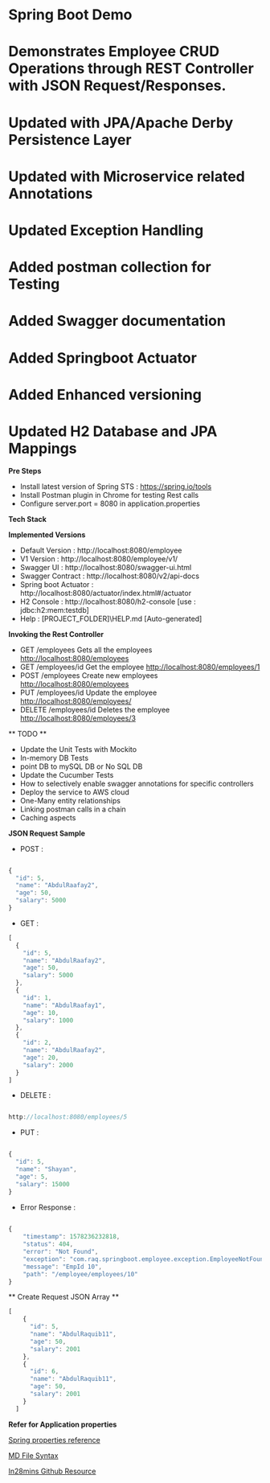 
# Spring Boot Demo
 
# Demonstrates Employee CRUD Operations through REST Controller with JSON Request/Responses.
# Updated with JPA/Apache Derby Persistence Layer
# Updated with Microservice related Annotations
# Updated Exception Handling
# Added postman collection for Testing
# Added Swagger documentation
# Added Springboot Actuator
# Added Enhanced versioning
# Updated H2 Database and JPA Mappings




**Pre Steps**
* Install latest version of Spring STS : https://spring.io/tools
* Install Postman plugin in Chrome for testing Rest calls
* Configure server.port = 8080 in application.properties

**Tech Stack**

**Implemented Versions**
*  Default Version		:   http://localhost:8080/employee
*  V1 Version     		:   http://localhost:8080/employee/v1/
*  Swagger UI	  		:	http://localhost:8080/swagger-ui.html
*  Swagger Contract		:	http://localhost:8080/v2/api-docs
*  Spring boot Actuator	:	http://localhost:8080/actuator/index.html#/actuator
*  H2 Console			: 	http://localhost:8080/h2-console [use : jdbc:h2:mem:testdb]
*  Help 				:   [PROJECT_FOLDER]\HELP.md [Auto-generated]


**Invoking the Rest Controller**
* GET   		/employees 			Gets all the employees   [http://localhost:8080/employees](http://localhost:8080/employee/employees)
* GET    		/employees/id		Get the employee		 [http://localhost:8080/employees/1](http://localhost:8080/employee/employees/1)
* POST   		/employees			Create new employees	 [http://localhost:8080/employees](http://localhost:8080/employee/employees)
* PUT   		/employees/id		Update the employee		 [http://localhost:8080/employees/](http://localhost:8080/employee/employees/)
* DELETE		/employees/id		Deletes the employee	 [http://localhost:8080/employees/3](http://localhost:8080/employee/employees/3)

** TODO **
* Update the Unit Tests with Mockito
* In-memory DB Tests
* point DB to mySQL DB or No SQL DB
* Update the Cucumber Tests
* How to selectively enable swagger annotations for specific controllers
* Deploy the service to AWS cloud 
* One-Many entity relationships
* Linking postman calls in a chain
* Caching aspects



**JSON Request Sample**
* POST :  

```javascript 

{
  "id": 5,
  "name": "AbdulRaafay2",
  "age": 50,
  "salary": 5000
}

```

* GET  :  

```javascript
[
  {
    "id": 5,
    "name": "AbdulRaafay2",
    "age": 50,
    "salary": 5000
  },
  {
    "id": 1,
    "name": "AbdulRaafay1",
    "age": 10,
    "salary": 1000
  },
  {
    "id": 2,
    "name": "AbdulRaafay2",
    "age": 20,
    "salary": 2000
  }
]
```

* DELETE : 

```javascript 

http://localhost:8080/employees/5 

```

* PUT :  

```javascript 

{
  "id": 5,
  "name": "Shayan",
  "age": 5,
  "salary": 15000
} 

```

* Error Response :

```javascript
  
{
    "timestamp": 1578236232818,
    "status": 404,
    "error": "Not Found",
    "exception": "com.raq.springboot.employee.exception.EmployeeNotFoundException",
    "message": "EmpId 10",
    "path": "/employee/employees/10"
}

```

** Create Request JSON Array **

```javascript
[
    {
      "id": 5,
      "name": "AbdulRaquib11",
      "age": 50,
      "salary": 2001
    },
    {
      "id": 6,
      "name": "AbdulRaquib11",
      "age": 50,
      "salary": 2001
    }
  ]
```

**Refer for Application properties**

[Spring properties reference](https://docs.spring.io/spring-boot/docs/current/reference/html/common-application-properties.html)

[MD File Syntax](https://confluence.atlassian.com/bitbucketserver/markdown-syntax-guide-776639995.html)

[In28mins Github Resource](https://github.com/in28minutes/spring-microservices)




